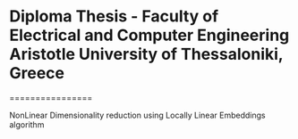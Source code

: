# Diploma Thesis - Faculty of Electrical and Computer Engineering  Aristotle University of Thessaloniki, Greece================NonLinear Dimensionality reduction using Locally Linear Embeddings algorithm